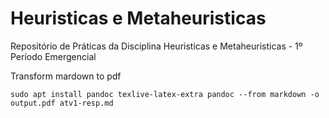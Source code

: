 # Heuristicas e Metaheuristicas
Repositório de Práticas da Disciplina Heuristicas e Metaheuristicas - 1º Período Emergencial

Transform mardown to pdf

`sudo apt install pandoc texlive-latex-extra pandoc --from markdown -o output.pdf atv1-resp.md`




